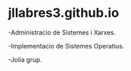 # jllabres3.github.io
-Administracio de Sistemes i Xarxes.


-Implementacio de Sistemes Operatius.


-Jolia grup.
